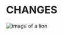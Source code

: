# CHANGES
![image of a lion](https://github.com/user-attachments/assets/172bfae4-a54c-4a02-80fd-4e0737d40840)
